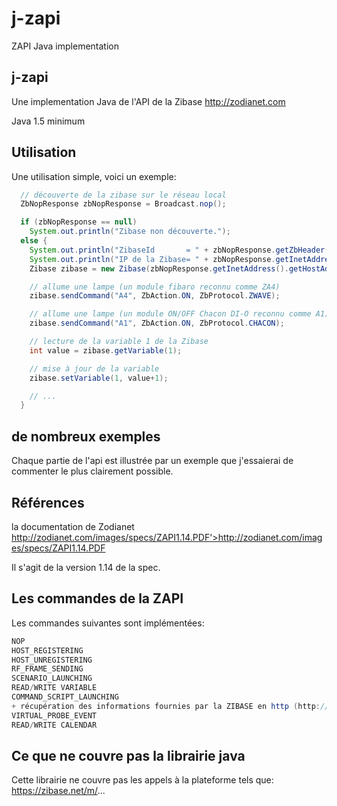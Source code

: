# j-zapi
ZAPI Java implementation

## j-zapi

Une implementation Java de l'API de la Zibase
http://zodianet.com

Java 1.5 minimum


## Utilisation
Une utilisation simple, voici un exemple:

```java
  // découverte de la zibase sur le réseau local
  ZbNopResponse zbNopResponse = Broadcast.nop();

  if (zbNopResponse == null)
    System.out.println("Zibase non découverte.");
  else {
    System.out.println("ZibaseId       = " + zbNopResponse.getZbHeader().getZibaseId());
    System.out.println("IP de la Zibase= " + zbNopResponse.getInetAddress().getHostAddress());
    Zibase zibase = new Zibase(zbNopResponse.getInetAddress().getHostAddress());

    // allume une lampe (un module fibaro reconnu comme ZA4)
    zibase.sendCommand("A4", ZbAction.ON, ZbProtocol.ZWAVE);

    // allume une lampe (un module ON/OFF Chacon DI-O reconnu comme A1)
    zibase.sendCommand("A1", ZbAction.ON, ZbProtocol.CHACON);

    // lecture de la variable 1 de la Zibase
    int value = zibase.getVariable(1);

    // mise à jour de la variable
    zibase.setVariable(1, value+1);

    // ...
  }
```


## de nombreux exemples
Chaque partie de l'api est illustrée par un exemple que j'essaierai de commenter le plus clairement possible.


## Références
la documentation de Zodianet http://zodianet.com/images/specs/ZAPI1.14.PDF'>http://zodianet.com/images/specs/ZAPI1.14.PDF

Il s'agit de la version 1.14 de la spec.


## Les commandes de la ZAPI
Les commandes suivantes sont implémentées:

```java
NOP
HOST_REGISTERING
HOST_UNREGISTERING
RF_FRAME_SENDING
SCENARIO_LAUNCHING
READ/WRITE VARIABLE
COMMAND_SCRIPT_LAUNCHING
+ récupération des informations fournies par la ZIBASE en http (http://zibase_ip/sensors.xml)
VIRTUAL_PROBE_EVENT
READ/WRITE CALENDAR
```
## Ce que ne couvre pas la librairie java
Cette librairie ne couvre pas les appels à la plateforme tels que: https://zibase.net/m/...

